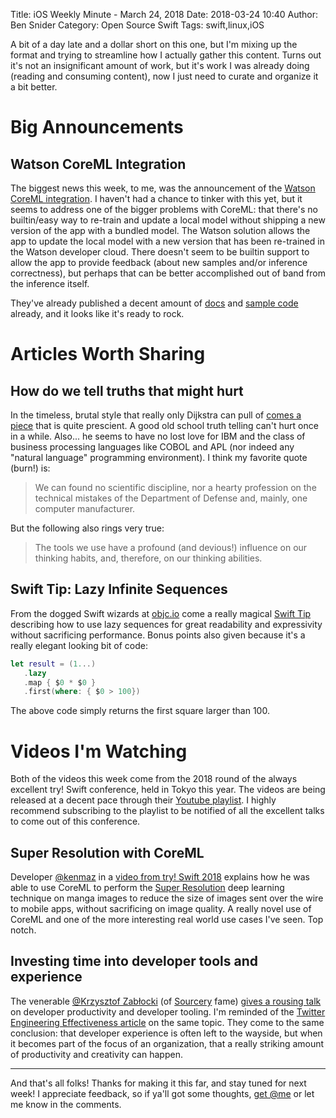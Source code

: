 Title: iOS Weekly Minute - March 24, 2018
Date: 2018-03-24 10:40
Author: Ben Snider
Category: Open Source Swift
Tags: swift,linux,iOS

A bit of a day late and a dollar short on this one, but I'm mixing up the format and trying to streamline how I actually gather this content. Turns out it's not an insignificant amount of work, but it's work I was already doing (reading and consuming content), now I just need to curate and organize it a bit better.

# Big Announcements

## Watson CoreML Integration

The biggest news this week, to me, was the announcement of the [Watson CoreML integration](https://developer.apple.com/ibm/). I haven't had a chance to tinker with this yet, but it seems to address one of the bigger problems with CoreML: that there's no builtin/easy way to re-train and update a local model without shipping a new version of the app with a bundled model. The Watson solution allows the app to update the local model with a new version that has been re-trained in the Watson developer cloud. There doesn't seem to be builtin support to allow the app to provide feedback (about new samples and/or inference correctness), but perhaps that can be better accomplished out of band from the inference itself.

They've already published a decent amount of [docs](https://watson-developer-cloud.github.io/swift-sdk/swift-api/services/VisualRecognitionV3/index.html#visual-recognition) and [sample code](https://github.com/watson-developer-cloud/visual-recognition-coreml) already, and it looks like it's ready to rock.

# Articles Worth Sharing

## How do we tell truths that might hurt

In the timeless, brutal style that really only Dijkstra can pull of [comes a piece](https://www.cs.virginia.edu/~evans/cs655/readings/ewd498.html) that is quite prescient. A good old school truth telling can't hurt once in a while. Also... he seems to have no lost love for IBM and the class of business processing languages like COBOL and APL (nor indeed any "natural language" programming environment). I think my favorite quote (burn!) is:

> We can found no scientific discipline, nor a hearty profession on the technical mistakes of the Department of Defense and, mainly, one computer manufacturer.

But the following also rings very true:

> The tools we use have a profound (and devious!) influence on our thinking habits, and, therefore, on our thinking abilities.

## Swift Tip: Lazy Infinite Sequences

From the dogged Swift wizards at [objc.io](https://www.objc.io/) come a really magical [Swift Tip](https://www.objc.io/blog/2018/03/20/lazy-infinite-sequences/) describing how to use lazy sequences for great readability and expressivity without sacrificing performance. Bonus points also given because it's a really elegant looking bit of code:

```swift
let result = (1...)
   .lazy
   .map { $0 * $0 }
   .first(where: { $0 > 100})
```

The above code simply returns the first square larger than 100.

# Videos I'm Watching

Both of the videos this week come from the 2018 round of the always excellent try! Swift conference, held in Tokyo this year. The videos are being released at a decent pace through their [Youtube playlist](https://www.youtube.com/playlist?list=PLCl5NM4qD3u92PwamgwWr3e_j3GmKRVTs). I highly recommend subscribing to the playlist to be notified of all the excellent talks to come out of this conference.

## Super Resolution with CoreML

Developer [@kenmaz](https://twitter.com/kenmaz) in a [video from try! Swift 2018](https://youtu.be/E65lXzau_0Y) explains how he was able to use CoreML to perform the [Super Resolution](https://arxiv.org/abs/1501.00092) deep learning technique on manga images to reduce the size of images sent over the wire to mobile apps, without sacrificing on image quality. A really novel use of CoreML and one of the more interesting real world use cases I've seen. Top notch.

## Investing time into developer tools and experience

The venerable [@Krzysztof Zabłocki](https://twitter.com/merowing_) (of [Sourcery](https://github.com/krzysztofzablocki/Sourcery) fame) [gives a rousing talk](https://youtu.be/yAQQ0cIxSF8) on developer productivity and developer tooling. I'm reminded of the [Twitter Engineering Effectiveness article](http://www.gigamonkeys.com/flowers/) on the same topic. They come to the same conclusion: that developer experience is often left to the wayside, but when it becomes part of the focus of an organization, that a really striking amount of productivity and creativity can happen.

---

And that's all folks! Thanks for making it this far, and stay tuned for next week! I appreciate feedback, so if ya'll got some thoughts, [get @me](https://twitter.com/benatbensnider) or let me know in the comments.